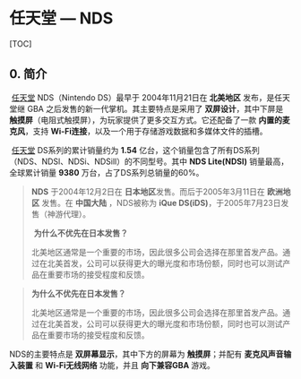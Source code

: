 # 任天堂 — NDS

[TOC]

## 0. 简介

​	[任天堂](www.nintendo.com/) NDS（Nintendo DS）最早于 2004年11月21日在 **北美地区** 发布，是任天堂继 GBA 之后发售的新一代掌机。其主要特点是采用了 **双屏设计**，其中下屏是 **触摸屏**（电阻式触摸屏），为玩家提供了更多交互方式。它还配备了一款 **内置的麦克风**，支持 **Wi-Fi连接**，以及一个用于存储游戏数据和多媒体文件的插槽。

​	[任天堂](www.nintendo.com/) DS系列的累计销量约为 **1.54** 亿台，这个销量包含了所有DS系列（NDS、NDSl、NDSi、NDSill）的不同型号。其中 **NDS Lite(NDSl)** 销量最高，全球累计销量 **9380** 万台，占了DS系列总销量的60%。

>**NDS**  于2004年12月2日在 **日本地区**发售。而后于2005年3月11日在 **欧洲地区** 发售。在 **中国大陆** ，NDS被称为 **iQue DS(iDS)**，于2005年7月23日发售（神游代理）。
>
>​															**为什么不优先在日本发售？**
>
>北美地区通常是一个重要的市场，因此很多公司会选择在那里首发产品。通过在北美首发，公司可以获得更大的曝光度和市场份额，同时也可以测试产品在重要市场的接受程度和反馈。









>**为什么不优先在日本发售？**
>
>北美地区通常是一个重要的市场，因此很多公司会选择在那里首发产品。通过在北美首发，公司可以获得更大的曝光度和市场份额，同时也可以测试产品在重要市场的接受程度和反馈。





NDS的主要特点是 **双屏幕显示**，其中下方的屏幕为 **触摸屏**；并配有 **麦克风声音输入装置** 和 **Wi-Fi无线网络** 功能，并且 **向下兼容GBA** 游戏。

